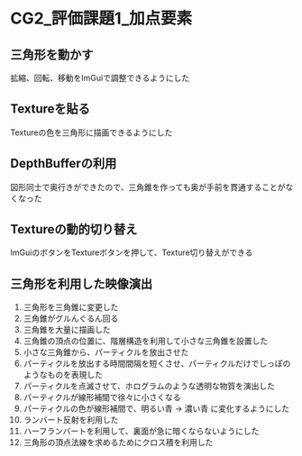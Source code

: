 # CG2_評価課題1_加点要素

## 三角形を動かす
拡縮、回転、移動をImGuiで調整できるようにした

## Textureを貼る
Textureの色を三角形に描画できるようにした

## DepthBufferの利用
図形同士で奥行きができたので、三角錐を作っても奥が手前を貫通することがなくなった

## Textureの動的切り替え
ImGuiのボタンをTextureボタンを押して、Texture切り替えができる

## 三角形を利用した映像演出

1. 三角形を三角錐に変更した
2. 三角錐がグルんぐるん回る
3. 三角錐を大量に描画した
4. 三角錐の頂点の位置に、階層構造を利用して小さな三角錐を設置した
5. 小さな三角錐から、パーティクルを放出させた
6. パーティクルを放出する時間間隔を短くさせ、パーティクルだけでしっぽのようなものを表現した
7. パーティクルを点滅させて、ホログラムのような透明な物質を演出した
8. パーティクルが線形補間で徐々に小さくなる
9. パーティクルの色が線形補間で、明るい青 -> 濃い青 に変化するようにした
10. ランバート反射を利用した
11. ハーフランバートを利用して、裏面が急に暗くならないようにした
12. 三角形の頂点法線を求めるためにクロス積を利用した